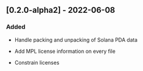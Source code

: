 ## [0.2.0-alpha2] - 2022-06-08

### Added 

- Handle packing and unpacking of Solana PDA data 

- Add MPL license information on every file 

- Constrain licenses
